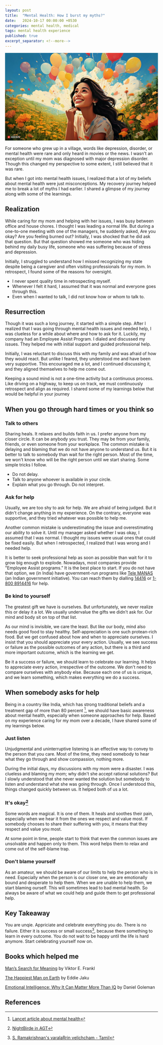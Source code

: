 ```yaml
---
layout: post
title:  "Mental Health: How I burst my myths?"
date:   2024-10-17 00:00:00 +0530
categories: mental health, medical
tags: mental health experience
published: true
excerpt_separator: <!--more-->
---
```

<img src="/assets/images/mental-health-enter-new-world.jpg" title= "A person entering into a beautiful world">

For someone who grew up in a village, words like depression, disorder, or mental health were rare and only heard in movies or the news. I wasn't an exception until my mom was diagnosed with major depression disorder. Though this changed my perspective to some extent, I still believed that it was rare.

But when I got into mental health issues, I realized that a lot of my beliefs about mental health were just misconceptions. My recovery journey helped me to break a lot of myths I had earlier. I shared a glimpse of my journey along with some of the learnings.

<!--more-->

## Realization
While caring for my mom and helping with her issues, I was busy between office and house chores. I thought I was leading a normal life. But during a one-to-one meeting with one of the managers, he suddenly asked, Are you okay? Are you feeling burned out? Initially, I was shocked that he did ask that question. But that question showed me someone who was hiding behind my daily busy life, someone who was suffering because of stress and depression.

Initially, I struggled to understand how I missed recognizing my state despite being a caregiver and often visiting professionals for my mom. In retrospect, I found some of the reasons for oversight.

* I never spent quality time in retrospecting myself.
* Whenever I felt it hard, I assumed that it was normal and everyone goes through this.
* Even when I wanted to talk, I did not know how or whom to talk to.

## Resurrection
Though it was such a long journey, it started with a simple step. After I realized that I was going through mental health issues and needed help, I was clueless for a while about where and how to ask for it. Luckily, my company had an Employee Assist Program. I dialed and discussed my issues. They helped me with initial support and guided professional help.

Initially, I was reluctant to discuss this with my family and was afraid of how they would react. But unlike I feared, they understood me and have been very supportive. This encouraged me a lot, and I continued discussing it, and they aligned themselves to help me come out.

Keeping a sound mind is not a one-time activity but a continuous process. Like driving on a highway, to keep us on track, we must continuously retrospect and align as required. I shared some of my learnings below that would be helpful in your journey

## When you go through hard times or you think so
### Talk to others
Sharing heals. It relaxes and builds faith in us. I prefer anyone from my closer circle. It can be anybody you trust. They may be from your family, friends, or even someone from your workplace. The common mistake is delaying and blaming that we do not have anyone to understand us. But it is better to talk to somebody than wait for the right person. Most of the time, we won't know who will be the right person until we start sharing. Some simple tricks I follow.

* Do not delay.
* Talk to anyone whoever is available in your circle.
* Explain what you go through. Do not interpret.

### Ask for help
Usually, we are too shy to ask for help. We are afraid of being judged. But it didn't change anything in my experience. On the contrary, everyone was supportive, and they tried whatever was possible to help me.

Another common mistake is underestimating the issue and overestimating our ability to solve it. Until my manager asked whether I was okay, I assumed that I was normal. I thought my issues were usual ones that could be fixed easily. But when I retrospected, I realized that I was wrong and I needed help.

It is better to seek professional help as soon as possible than wait for it to grow big enough to explode. Nowadays, most companies provide "Employee Assist programs." It is the best place to start. If you do not have that option, we (in India) have government-run programs like [Tele MANAS](https://telemanas.mohfw.gov.in/home) (an Indian government initiative). You can reach them by dialling [14416](tel:14416) or [1-800 8914416](tel:18008914416) for help.

### Be kind to yourself
The greatest gift we have is ourselves. But unfortunately, we never realize this or delay it a lot. We usually undervalue the gifts we didn't ask for. Our mind and body sit on top of that list.

As our mind is invisible, we care the least. But like our body, mind also needs good food to stay healthy. Self-appreciation is one such protean-rich food. But we get confused about how and when to appreciate ourselves. I insist that you should appreciate your every action. Usually, we see success or failure as the possible outcomes of any action, but there is a third and more important outcome, which is the learning we get.

Be it a success or failure, we should learn to celebrate our learning. It helps to appreciate every action, irrespective of the outcome. We don't need to compare ourselves with anybody else. Because each one of us is unique, and we learn something, which makes everything we do a success.

## When somebody asks for help
Being in a country like India, which has strong traditional beliefs and a treatment gap of more than 80 percent [^1], we should have basic awareness about mental health, especially when someone approaches for help. Based on my experience caring for my mom over a decade, I have shared some of my learnings below.

### Just listen
Unjudgmental and uninterruptive listening is an effective way to convey to the person that you care. Most of the time, they need somebody to hear what they go through and show compassion, nothing more.

During the initial days, my discussions with my mom were a disaster. I was clueless and blaming my mom; why didn't she accept rational solutions? But I slowly understood that she never wanted the solution but somebody to listen and understand what she was going through. Once I understood this, things changed quickly between us. It helped both of us a lot.

### It's okay[^3]
Some words are magical. It is one of them. It heals and soothes their pain, especially when we hear it from the ones we respect and value most. If somebody chooses to share their suffering with you, it means that they respect and value you most.

At some point in time, people start to think that even the common issues are unsolvable and happen only to them. This word helps them to relax and come out of the self-blame trap.

### Don't blame yourself
As an amateur, we should be aware of our limits to help the person who is in need. Especially when the person is our closer one, we are emotionally bound and desperate to help them. When we are unable to help them, we start blaming ourself. This will sometimes lead to bad mental health. So always be aware of what we could help and guide them to get professional help.

## Key Takeaway
You are unqie. Appriciate and celebrate everything you do. There is no failure. Either it is success or small success[^2], because there something to learn in every outcome. You do not wait to be happy until the life is hard anymore. Start celebrating yourself now on.

## Books which helped me
[Man’s Search for Meaning](https://www.goodreads.com/book/show/4069.Man_s_Search_for_Meaning) by Viktor E. Frankl

[The Happiest Man on Earth](https://www.goodreads.com/book/show/53239311-the-happiest-man-on-earth?ref=nav_sb_ss_1_13) by Eddie Jaku

[Emotional Intelligence: Why It Can Matter More Than IQ](https://www.goodreads.com/book/show/26329.Emotional_Intelligence?ref=nav_sb_noss_l_9) by Daniel Goleman

## References
[^1]: [Lancet article about mental health](https://www.thelancet.com/journals/lansea/article/PIIS2772-3682(23)00160-9/fulltext)

[^2]: [S. Ramakrishnan's varalaRrin velichcham - Tamil](https://www.youtube.com/watch?v=6uh0ez-zrzg)

[^3]: [NightBirde in AGT](https://www.youtube.com/watch?v=CZJvBfoHDk0)
